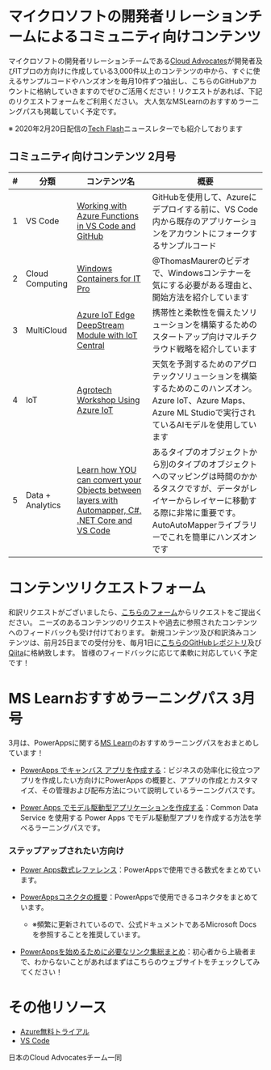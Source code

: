 # マイクロソフトの開発者リレーションチームによるコミュニティ向けコンテンツ

マイクロソフトの開発者リレーションチームである[Cloud Advocates](https://developer.microsoft.com/ja-jp/advocates/index.html)が開発者及びITプロの方向けに作成している3,000件以上のコンテンツの中から、すぐに使えるサンプルコードやハンズオンを毎月10件ずつ抽出し、こちらのGitHubアカウントに格納していきますのでぜひご活用ください！リクエストがあれば、下記のリクエストフォームをご利用ください。
大人気なMSLearnのおすすめラーニングパスも掲載していく予定です。

※ 2020年2月20日配信の[Tech Flash](https://www.microsoft.com/ja-jp/mscorp/communications.aspx)ニュースレターでも紹介しております


## コミュニティ向けコンテンツ 2月号

|#| 分類 | コンテンツ名     |  概要    | 
| ---------- | ---------- | ---------- | ---------- | 
|1| VS Code| [Working with Azure Functions in VS Code and GitHub](https://github.com/Azure-Samples/azure-javascript-labs/blob/master/1-vscode-serverless/README.md) |GitHubを使用して、Azureにデプロイする前に、VS Code内から既存のアプリケーションをアカウントにフォークするサンプルコード|
|2|Cloud Computing| [Windows Containers for IT Pro](https://techcommunity.microsoft.com/t5/itops-talk-blog/azure-unblogged-windows-container-for-it-pros/ba-p/1179314)  |@ThomasMaurerのビデオで、Windowsコンテナーを気にする必要がある理由と、開始方法を紹介しています|
|3| MultiCloud | [Azure IoT Edge DeepStream Module with IoT Central](https://github.com/toolboc/azure-iot-edge-deepstream-module-with-iot-central)|携帯性と柔軟性を備えたソリューションを構築するためのスタートアップ向けマルチクラウド戦略を紹介しています | 
|4| IoT | [Agrotech Workshop Using Azure IoT](https://github.com/jimbobbennett/AgroHack) | 天気を予測するためのアグロテックソリューションを構築するためのこのハンズオン。Azure IoT、Azure Maps、Azure ML Studioで実行されているAIモデルを使用しています| 
|5| Data + Analytics | [Learn how YOU can convert your Objects between layers with Automapper, C#, .NET Core and VS Code](https://dev.to/dotnet/learn-how-you-can-convert-your-objects-between-layers-with-automapper-c-net-core-and-vs-code-51h2) |あるタイプのオブジェクトから別のタイプのオブジェクトへのマッピングは時間のかかるタスクですが、データがレイヤーからレイヤーに移動する際に非常に重要です。 AutoAutoMapperライブラリーでこれを簡単にハンズオンです | 

# コンテンツリクエストフォーム
和訳リクエストがございましたら、[こちらのフォーム](https://aka.ms/CAContentRequest)からリクエストをご提出ください。
ニーズのあるコンテンツのリクエストや過去に参照されたコンテンツへのフィードバックも受け付けております。
新規コンテンツ及び和訳済みコンテンツは、前月25日までの受付分を、毎月1日に[こちらのGitHubレポジトリ](https://aka.ms/CAContent4JPN)及び[Qiita](https://qiita.com/CloudAdvocatesJapan)に格納致します。
皆様のフィードバックに応じて柔軟に対応していく予定です！

# MS Learnおすすめラーニングパス 3月号
3月は、PowerAppsに関する[MS Learn](https://aka.ms/MSLearn-Japan)のおすすめラーニングパスをおまとめしています！

- [PowerApps でキャンバス アプリを作成する](https://aka.ms/PowerApps-LP)：ビジネスの効率化に役立つアプリを作成したい方向けにPowerApps の概要と、アプリの作成とカスタマイズ、その管理および配布方法について説明しているラーニングパスです。

- [Power Apps でモデル駆動型アプリケーションを作成する](https://aka.ms/Model-driven-app-PowerApps-LP)：Common Data Service を使用する Power Apps でモデル駆動型アプリを作成する方法を学べるラーニングパスです。

### ステップアップされたい方向け

- [Power Apps数式レファレンス](https://aka.ms/FormulaReferencePowerApps)：PowerAppsで使用できる数式をまとめています。

- [PowerAppsコネクタの概要](https://aka.ms/ConnectorsPowerApps)：PowerAppsで使用できるコネクタをまとめています。
    - ※頻繁に更新されているので、公式ドキュメントであるMicrosoft Docsを参照することを推奨しています。

- [PowerAppsを始めるために必要なリンク集総まとめ](https://memo.tyoshida.me/en/power-platform/powerapps/useful-websites-to-start-powerapps/)：初心者から上級者まで、わからないことがあればまずはこちらのウェブサイトをチェックしてみてください！
  

# その他リソース
- [Azure無料トライアル](https://azure.microsoft.com/free?wt.mc_id=msdevjp-github-kryasuda)
-	[VS Code](https://code.visualstudio.com/?wt.mc_id=msdevjp-github-kryasuda)

日本のCloud Advocatesチーム一同
